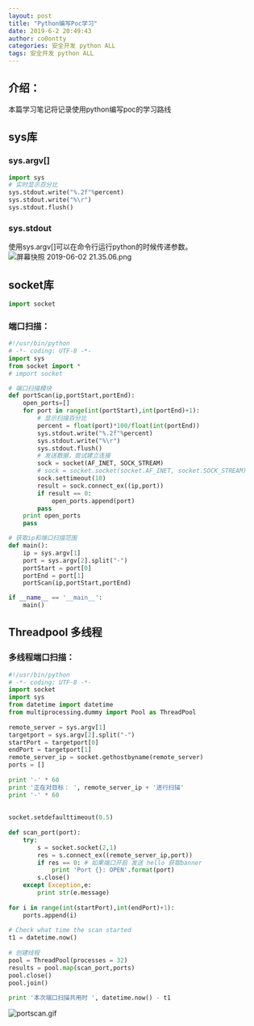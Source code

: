 ```yaml
---
layout: post
title: "Python编写Poc学习"
date: 2019-6-2 20:49:43
author: co0ontty
categories: 安全开发 python ALL
tags: 安全开发 python ALL 
---
```

## 介绍：
本篇学习笔记将记录使用python编写poc的学习路线
## sys库
### sys.argv[]
```python
import sys
# 实时显示百分比
sys.stdout.write("%.2f"%percent) 
sys.stdout.write("%\r")
sys.stdout.flush()
```
### sys.stdout
使用sys.argv[]可以在命令行运行python的时候传递参数。
![屏幕快照 2019-06-02 21.35.06.png](https://i.loli.net/2019/06/02/5cf3d0946417d50084.png)
## socket库
```python
import socket
```
### 端口扫描：
```python
#!/usr/bin/python
# -*- coding: UTF-8 -*-
import sys
from socket import *
# import socket

# 端口扫描模块
def portScan(ip,portStart,portEnd):
	open_ports=[]
	for port in range(int(portStart),int(portEnd)+1):
		# 显示扫描百分比
		percent = float(port)*100/float(int(portEnd))
		sys.stdout.write("%.2f"%percent)
		sys.stdout.write("%\r")
		sys.stdout.flush()
		# 发送数据，尝试建立连接
		sock = socket(AF_INET, SOCK_STREAM)
		# sock = socket.socket(socket.AF_INET, socket.SOCK_STREAM)
		sock.settimeout(10)
		result = sock.connect_ex((ip,port))
		if result == 0:
			open_ports.append(port)
		pass
	print open_ports
	pass

# 获取ip和端口扫描范围
def main():
	ip = sys.argv[1]
	port = sys.argv[2].split("-")
	portStart = port[0]
	portEnd = port[1]
	portScan(ip,portStart,portEnd)

if __name__ == '__main__':
	main()
```
## Threadpool 多线程
### 多线程端口扫描：
```python
#!/usr/bin/python
# -*- coding: UTF-8 -*-
import socket
import sys
from datetime import datetime
from multiprocessing.dummy import Pool as ThreadPool
 
remote_server = sys.argv[1]
targetport = sys.argv[2].split("-")
startPort = targetport[0]
endPort = targetport[1]
remote_server_ip = socket.gethostbyname(remote_server)
ports = []
 
print '-' * 60
print '正在对目标： ', remote_server_ip + '进行扫描'
print '-' * 60
 
 
socket.setdefaulttimeout(0.5)
 
def scan_port(port):
    try:
        s = socket.socket(2,1)
        res = s.connect_ex((remote_server_ip,port))
        if res == 0: # 如果端口开启 发送 hello 获取banner
            print 'Port {}: OPEN'.format(port)
        s.close()
    except Exception,e:
        print str(e.message)
 
for i in range(int(startPort),int(endPort)+1):
    ports.append(i)
 
# Check what time the scan started
t1 = datetime.now()
 
# 创建线程
pool = ThreadPool(processes = 32)
results = pool.map(scan_port,ports)
pool.close()
pool.join()
 
print '本次端口扫描共用时 ', datetime.now() - t1
```
![portscan.gif](https://i.loli.net/2019/06/03/5cf4c2ba33b1e88447.gif)